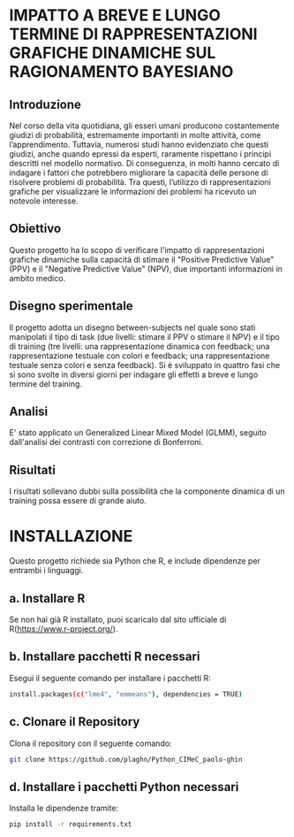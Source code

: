 # IMPATTO A BREVE E LUNGO TERMINE DI RAPPRESENTAZIONI GRAFICHE DINAMICHE SUL RAGIONAMENTO BAYESIANO

## Introduzione
Nel corso della vita quotidiana, gli esseri umani producono costantemente giudizi di probabilità, estremamente importanti in molte attività, come l’apprendimento. Tuttavia, numerosi studi hanno evidenziato che questi giudizi, anche quando epressi da esperti, raramente rispettano i principi descritti nel modello normativo. Di conseguenza, in molti hanno cercato di indagare i fattori che potrebbero migliorare la capacità delle persone di risolvere problemi di probabilità. Tra questi, l’utilizzo di rappresentazioni grafiche per visualizzare le informazioni dei problemi ha ricevuto un notevole interesse.

## Obiettivo
Questo progetto ha lo scopo di verificare l'impatto di rappresentazioni grafiche dinamiche sulla capacità di stimare il "Positive Predictive Value" (PPV) e il "Negative Predictive Value" (NPV), due importanti informazioni in ambito medico.

## Disegno sperimentale
Il progetto adotta un disegno between-subjects nel quale sono stati manipolati il tipo di task (due livelli: stimare il PPV o stimare il NPV) e il tipo di training (tre livelli: una rappresentazione dinamica con feedback; una rappresentazione testuale con colori e feedback; una rappresentazione testuale senza colori e senza feedback). Si è sviluppato in quattro fasi che si sono svolte in diversi giorni per indagare gli effetti a breve e lungo termine del training. 

## Analisi
E' stato applicato un Generalized Linear Mixed Model (GLMM), seguito dall'analisi dei contrasti con correzione di Bonferroni.

## Risultati
I risultati sollevano dubbi sulla possibilità che la componente dinamica di un training possa essere di grande aiuto. 

# INSTALLAZIONE
Questo progetto richiede sia Python che R, e include dipendenze per entrambi i linguaggi.

## a. Installare R
Se non hai già R installato, puoi scaricalo dal sito ufficiale di R(https://www.r-project.org/).

## b. Installare pacchetti R necessari
Esegui il seguente comando per installare i pacchetti R:

```bash
install.packages(c("lme4", "emmeans"), dependencies = TRUE)
```

## c. Clonare il Repository
Clona il repository con il seguente comando:

```bash
git clone https://github.com/plaghn/Python_CIMeC_paolo-ghin
```

## d. Installare i pacchetti Python necessari
Installa le dipendenze tramite:

```bash
pip install -r requirements.txt
```

